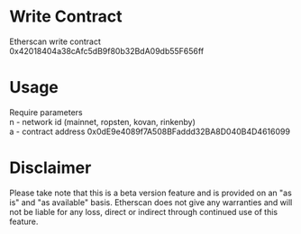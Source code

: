 # Write Contract
Etherscan write contract 0x42018404a38cAfc5dB9f80b32BdA09db55F656ff



# Usage
Require parameters <br />
n - network id (mainnet, ropsten, kovan, rinkenby) <br />
a - contract address 0x0dE9e4089f7A508BFaddd32BA8D040B4D4616099

# Disclaimer
Please take note that this is a beta version feature and is provided on an "as is" and "as available" basis. Etherscan does not give any warranties and will not be liable for any loss, direct or indirect through continued use of this feature.
